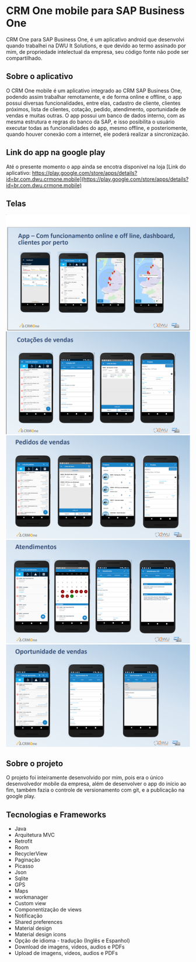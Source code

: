 # CRM One mobile para SAP Business One

CRM One para SAP Business One, é um aplicativo android que desenvolvi quando trabalhei na DWU It Solutions, 
e que devido ao termo assinado por mim, de propriedade intelectual da empresa, seu código fonte não pode ser compartilhado.

## Sobre o aplicativo

O CRM One mobile é um aplicativo integrado ao CRM SAP Business One, podendo assim trabalhar remotamente,
e de forma online e offline, o app possui diversas funcionalidades, entre elas, cadastro de cliente, clientes próximos, lista de clientes, 
cotação, pedido, atendimento, oportunidade de vendas e muitas outras.
O app possui um banco de dados interno, com as mesma estrutura e regras do banco da SAP, e isso posibilita o usuário executar todas as funcionalidades do app, mesmo offline,
e posteriomente, quando houver conexão com a internet, ele poderá realizar a sincronização.

## Link do app na google play

Até o presente momento o app ainda se encotra disponivel na loja
[Link do aplicativo: https://play.google.com/store/apps/details?id=br.com.dwu.crmone.mobile](https://play.google.com/store/apps/details?id=br.com.dwu.crmone.mobile)

## Telas

![png](https://github.com/patriciojdutra/CRM-One-para-SAP-Business-One/blob/main/crm1.PNG)
![png](https://github.com/patriciojdutra/CRM-One-para-SAP-Business-One/blob/main/crm2.PNG)
![png](https://github.com/patriciojdutra/CRM-One-para-SAP-Business-One/blob/main/crm3.PNG)
![png](https://github.com/patriciojdutra/CRM-One-para-SAP-Business-One/blob/main/crm4.PNG)
![png](https://github.com/patriciojdutra/CRM-One-para-SAP-Business-One/blob/main/crm5.PNG)

## Sobre o projeto

O projeto foi inteiramente desenvolvido por mim, pois era o único desenvolvedor mobile da empresa,
além de desenvolver o app do início ao fim, também fazia o controle de versionamento com git, e a publicação na google play.

## Tecnologias e Frameworks

* Java
* Arquitetura MVC
* Retrofit
* Room
* RecyclerView
* Paginação
* Picasso
* Json
* Sqlite
* GPS
* Maps
* workmanager
* Custom view
* Componentização de views
* Notificação
* Shared preferences
* Material design
* Material design icons
* Opção de idioma - tradução (Inglês e Espanhol)
* Download de imagens, videos, audios e PDFs
* Upload de imagens, videos, audios e PDFs





